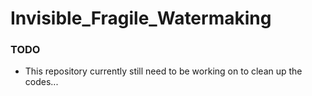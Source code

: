 # Invisible_Fragile_Watermaking

### TODO 
- This repository currently still need to be working on to clean up the codes...

